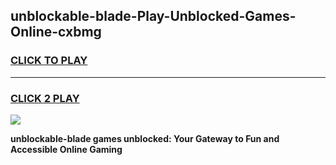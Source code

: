 
## unblockable-blade-Play-Unblocked-Games-Online-cxbmg
<h3>
<a href="https://premium76.site?title=unblockable-blade&ref=25A">CLICK TO PLAY</a></h3>
<hr>

<h3>
<a href="https://premium76.site?title=unblockable-blade&ref=25A">CLICK 2 PLAY</a>
  
</h3>

<a href="https://premium76.site?title=unblockable-blade&ref=25A"><img src="https://clearcache.store/games.png"></a>


**unblockable-blade games unblocked: Your Gateway to Fun and Accessible Online Gaming**
